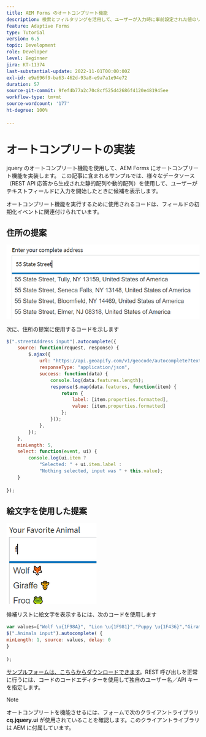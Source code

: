 ```yaml
---
title: AEM Forms のオートコンプリート機能
description: 検索とフィルタリングを活用して、ユーザーが入力時に事前設定された値のリストから素早く検索および選択できるようにします。
feature: Adaptive Forms
type: Tutorial
version: 6.5
topic: Development
role: Developer
level: Beginner
jira: KT-11374
last-substantial-update: 2022-11-01T00:00:00Z
exl-id: e9a696f9-ba63-462d-93a8-e9a7a1e94e72
duration: 57
source-git-commit: 9fef4b77a2c70c8cf525d42686f4120e481945ee
workflow-type: tm+mt
source-wordcount: '177'
ht-degree: 100%

---
```


# オートコンプリートの実装

jquery のオートコンプリート機能を使用して、AEM Forms にオートコンプリート機能を実装します。
この記事に含まれるサンプルでは、様々なデータソース（REST API 応答から生成された静的配列や動的配列）を使用して、ユーザーがテキストフィールドに入力を開始したときに候補を表示します。

オートコンプリート機能を実行するために使用されるコードは、フィールドの初期化イベントに関連付けられています。

## 住所の提案

![country-suggestions](assets/auto-complete2.png)



次に、住所の提案に使用するコードを示します

```javascript
$(".streetAddress input").autocomplete({
    source: function(request, response) {
        $.ajax({
            url: "https://api.geoapify.com/v1/geocode/autocomplete?text=" + request.term + "&apiKey=Your API Key", //please get your own API key with geoapify.com
            responseType: "application/json",
            success: function(data) {
                console.log(data.features.length);
                response($.map(data.features, function(item) {
                    return {
                        label: [item.properties.formatted],
                        value: [item.properties.formatted]
                    };
                }));
            },
        });
    },
    minLength: 5,
    select: function(event, ui) {
        console.log(ui.item ?
            "Selected: " + ui.item.label :
            "Nothing selected, input was " + this.value);
    }

});
```





## 絵文字を使用した提案

![country-suggestions](assets/auto-complete3.png)

候補リストに絵文字を表示するには、次のコードを使用します

```javascript
var values=["Wolf \u{1F98A}", "Lion \u{1F981}","Puppy \u{1F436}","Giraffe \u{1F992}","Frog \u{1F438}"];
$(".Animals input").autocomplete( {
minLength: 1, source: values, delay: 0
}

);
```

[サンプルフォームは、こちらからダウンロードできます](assets/auto-complete-form.zip)。REST 呼び出しを正常に行うには、コードのコードエディターを使用して独自のユーザー名／API キーを指定します。

>[!NOTE]
>
> オートコンプリートを機能させるには、フォームで次のクライアントライブラリ **cq.jquery.ui** が使用されていることを確認します。このクライアントライブラリは AEM に付属しています。
